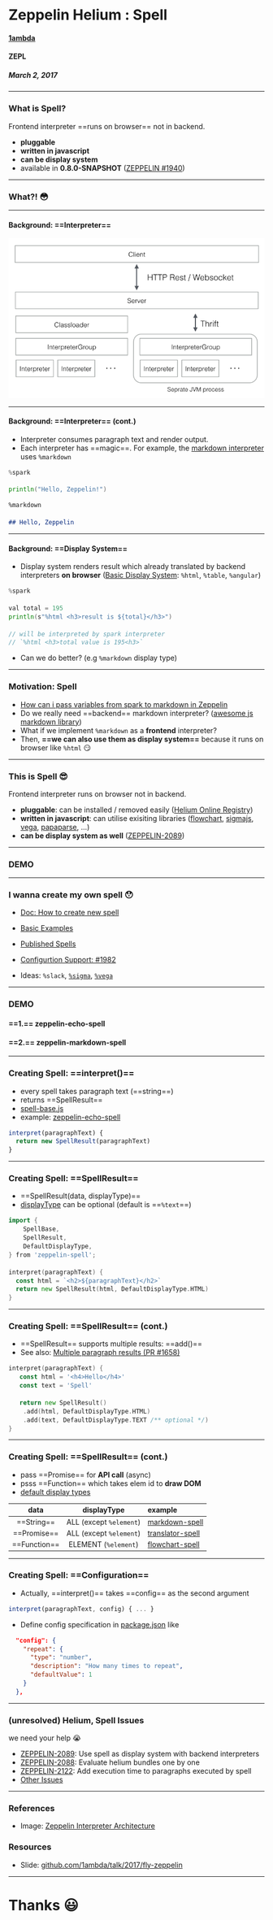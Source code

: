 <!-- $theme: gaia -->
<!-- *template: invert -->

Zeppelin Helium : Spell
===  

#### [1ambda](https://github.com/1ambda)
#### ZEPL
##### March 2, 2017

---

<!-- page_number: true -->
<!-- *template: invert -->

### What is Spell?

Frontend interpreter ==runs on browser== not in backend. 

- **pluggable**
- **written in javascript**
- **can be display system**
- available in **0.8.0-SNAPSHOT** ([ZEPPELIN #1940](https://github.com/apache/zeppelin/pull/1940))

---

<!-- *page_number: false -->
<!-- *template: invert -->

### What?! :flushed:

---

<!-- *template: invert -->


#### Background: ==Interpreter==

![center](https://raw.githubusercontent.com/apache/zeppelin/336df5617b3a2ca43a8fe7b600508d8e8b0b9a25/docs/assets/themes/zeppelin/img/interpreter.png)

---

<!-- *template: invert -->

#### Background: ==Interpreter== (cont.)

* Interpreter consumes paragraph text and 
render output.
* Each interpreter has ==magic==. For example,
 the [markdown interpreter](https://github.com/apache/zeppelin/blob/master/markdown/src/main/java/org/apache/zeppelin/markdown/Markdown.java#L39) uses `%markdown`


```go
%spark 

println("Hello, Zeppelin!")
```

```md
%markdown

## Hello, Zeppelin
```

---

<!-- *template: invert -->

#### Background: ==Display System==

- Display system renders result which already translated by backend interpreters **on browser** 
([Basic Display System](http://zeppelin.apache.org/docs/0.7.0/displaysystem/basicdisplaysystem.html#basic-display-system-in-apache-zeppelin): `%html`, `%table`, `%angular`)

```go
%spark 

val total = 195
println(s"%html <h3>result is ${total}</h3>") 

// will be interpreted by spark interpreter
// `%html <h3>total value is 195<h3>`
```

- Can we do better?  (e.g `%markdown` display type)

---

<!-- *template: invert -->

### Motivation: Spell

- [How can i pass variables from spark to markdown in Zeppelin](http://stackoverflow.com/questions/41543593/zeppelin-pass-variable-from-spark-to-markdown-to-generate-dynamic-narrative-te)
- Do we really need ==backend== markdown interpreter? ([awesome js markdown library](https://markdown-it.github.io/))
- What if we implement `%markdown` as a **frontend** interpreter?
- Then, **==we can also use them as display system==** because it runs on browser like `%html` :smirk:

---

<!-- *template: invert -->


### This is Spell :sunglasses:

Frontend interpreter runs on browser not in backend. 

- **pluggable**: can be installed / removed easily 
([Helium Online Registry](http://zeppelin.apache.org/helium_packages.html))
- **written in javascript**: can utilise exisiting libraries
([flowchart](http://flowchart.js.org/), [sigmajs](http://sigmajs.org/), [vega](http://vega.github.io/vega-editor/index.html?mode=vega), [papaparse](http://papaparse.com/), ...)
- **can be display system as well** ([ZEPPELIN-2089](https://issues.apache.org/jira/browse/ZEPPELIN-2089))

---

### DEMO

<!-- *page_number: false -->
<!-- *template: gaia -->

---

<!-- *template: invert -->

### I wanna create my own spell :hushed:

- [Doc: How to create new spell](http://zeppelin.apache.org/docs/0.8.0-SNAPSHOT/development/writingzeppelinspell.html)
- [Basic Examples](https://github.com/apache/zeppelin/tree/master/zeppelin-examples)
- [Published Spells](http://zeppelin.apache.org/helium_packages.html)
- [Configurtion Support: #1982](https://github.com/apache/zeppelin/pull/1982)

- Ideas: `%slack`, [`%sigma`](http://sigmajs.org/), [`%vega`](http://vega.github.io/vega-editor/index.html?mode=vega)

---

<!-- *template: gaia -->
<!-- *page_number: false -->

### DEMO
#### ==1.== zeppelin-echo-spell
#### ==2.== zeppelin-markdown-spell

---

<!-- *template: invert -->

### Creating Spell: ==interpret()==

- every spell takes paragraph text (==string==)
- returns ==SpellResult==
- [spell-base.js](https://github.com/1ambda/zeppelin/blob/dbc4f10fd3ee556d5e38cb4f6e3966661eaf69a9/zeppelin-web/src/app/spell/spell-base.js#L37-L39)
- example: [zeppelin-echo-spell](https://github.com/1ambda/zeppelin-echo-spell/blob/37703288cb1a9bd1af1d90bef907d8bcbef78fae/index.js#L24-#L32)

```javascript
interpret(paragraphText) {
  return new SpellResult(paragraphText)
}
```

---

<!-- *template: invert -->

### Creating Spell: ==SpellResult==

- ==SpellResult(data, displayType)==
- [displayType](https://github.com/apache/zeppelin/blob/0589e27e7bb84ec81e1438bcbf3f2fd80ee5a963/zeppelin-web/src/app/spell/spell-result.js#L26-#L32) can be optional (default is ==`%text`==)


```go
import {
    SpellBase,
    SpellResult,
    DefaultDisplayType,
} from 'zeppelin-spell';

interpret(paragraphText) {
  const html = `<h2>${paragraphText}</h2>`
  return new SpellResult(html, DefaultDisplayType.HTML)
}
```

---

<!-- *template: invert -->

### Creating Spell: ==SpellResult== (cont.)

- ==SpellResult== supports multiple results: ==add()==
- See also: [Multiple paragraph results (PR #1658)](https://github.com/apache/zeppelin/pull/1658)

```go
interpret(paragraphText) {
   const html = '<h4>Hello</h4>'
   const text = 'Spell'

   return new SpellResult()
    .add(html, DefaultDisplayType.HTML)
    .add(text, DefaultDisplayType.TEXT /** optional */)
}
```

---

<!-- *template: invert -->

### Creating Spell: ==SpellResult== (cont.)

- pass ==Promise== for **API call** (async)
- psss ==Function== which takes elem id to **draw DOM**
- [default display types](https://github.com/apache/zeppelin/blob/0589e27e7bb84ec81e1438bcbf3f2fd80ee5a963/zeppelin-web/src/app/spell/spell-result.js#L26-#L32)


|data|displayType|example|
|:--:|:-:|:--|
|==String==|ALL (except `%element`)|[markdown-spell](https://github.com/apache/zeppelin/blob/336df5617b3a2ca43a8fe7b600508d8e8b0b9a25/zeppelin-examples/zeppelin-example-spell-markdown/index.js#L34-L40)
|==Promise==|ALL (except `%element`)|[translator-spell](https://github.com/apache/zeppelin/blob/336df5617b3a2ca43a8fe7b600508d8e8b0b9a25/zeppelin-examples/zeppelin-example-spell-translator/index.js#L47)
|==Function==|ELEMENT (`%element`)|[flowchart-spell](https://github.com/apache/zeppelin/blob/336df5617b3a2ca43a8fe7b600508d8e8b0b9a25/zeppelin-examples/zeppelin-example-spell-flowchart/index.js#L38-L41)

---

<!-- *template: invert -->

### Creating Spell: ==Configuration== 

- Actually, ==interpret()== takes ==config== as the second argument

```javascript
interpret(paragraphText, config) { ... }
```

- Define config specification in [package.json](https://github.com/1ambda/zeppelin/blob/dbc4f10fd3ee556d5e38cb4f6e3966661eaf69a9/zeppelin-examples/zeppelin-example-spell-echo/zeppelin-example-spell-echo.json#L24-L30) like

```json
  "config": {
    "repeat": {
      "type": "number",
      "description": "How many times to repeat",
      "defaultValue": 1
    }
  },
```

---

<!-- *template: invert -->

### (unresolved) Helium, Spell Issues

we need your help :sob:


- [ZEPPELIN-2089](https://issues.apache.org/jira/browse/ZEPPELIN-2089): Use spell as display system with backend interpreters
- [ZEPPELIN-2088](https://issues.apache.org/jira/browse/ZEPPELIN-2088): Evaluate helium bundles one by one
- [ZEPPELIN-2122](https://issues.apache.org/jira/browse/ZEPPELIN-2122): Add execution time to paragraphs executed by spell
- [Other Issues](https://issues.apache.org/jira/issues/?filter=-2&jql=project%20%3D%20ZEPPELIN%20AND%20(text%20~%20helium%20OR%20text%20~%20spell)%20and%20status%20%3D%20Open%20and%20assignee%20%3D%20empty%20ORDER%20BY%20createdDate%20DESC)

---

<!-- *template: invert -->

### References

- Image: [Zeppelin Interpreter Architecture](http://zeppelin.apache.org/docs/latest/development/writingzeppelininterpreter.html)

### Resources

- Slide: [github.com/1ambda/talk/2017/fly-zeppelin](https://github.com/1ambda/talk/tree/master/2017/fly-zeppelin)

---

<!-- *page_number: false -->
<!-- *template: gaia -->


# Thanks :smiley: 
